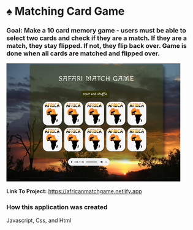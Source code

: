 # ♠️ Matching Card Game

### Goal: Make a 10 card memory game - users must be able to select two cards and check if they are a match. If they are a match, they stay flipped. If not, they flip back over. Game is done when all cards are matched and flipped over. 

<img src= "snap.jpg" width =90%>

**Link To Project:** https://africanmatchgame.netlify.app

### How this application was created
Javascript, Css, and Html



